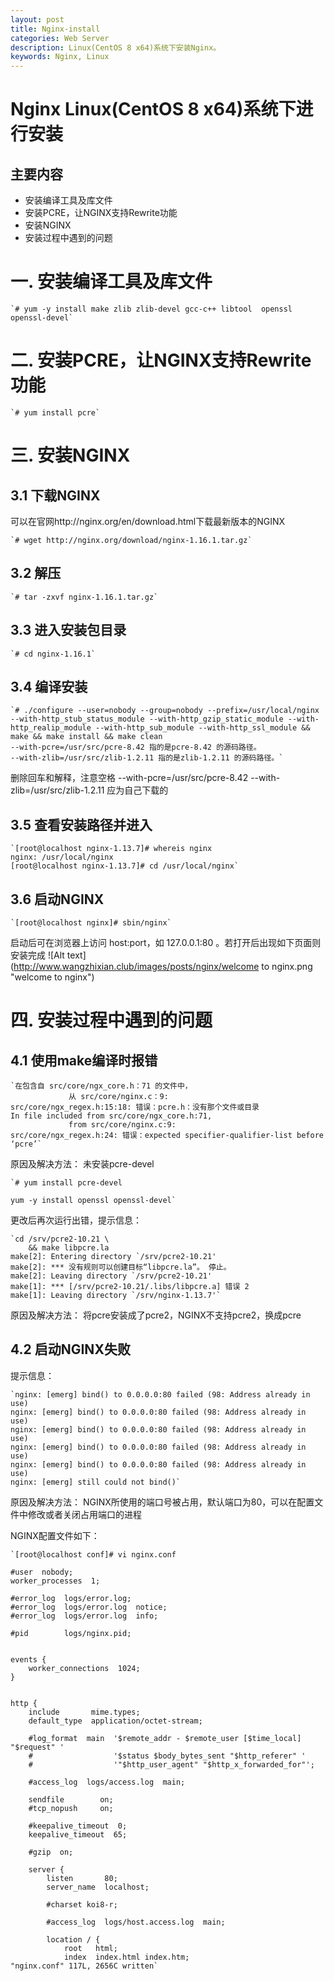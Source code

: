 ```yaml
---
layout: post
title: Nginx-install
categories: Web Server
description: Linux(CentOS 8 x64)系统下安装Nginx。
keywords: Nginx, Linux
---
```


# Nginx Linux(CentOS 8 x64)系统下进行安装

## 主要内容

*  安装编译工具及库文件
*  安装PCRE，让NGINX支持Rewrite功能
*  安装NGINX
*  安装过程中遇到的问题


# 一. 安装编译工具及库文件

	`# yum -y install make zlib zlib-devel gcc-c++ libtool  openssl openssl-devel`

# 二. 安装PCRE，让NGINX支持Rewrite功能

	`# yum install pcre`

# 三. 安装NGINX

## 3.1 下载NGINX

可以在官网http://nginx.org/en/download.html下载最新版本的NGINX

    `# wget http://nginx.org/download/nginx-1.16.1.tar.gz`

## 3.2 解压

    `# tar -zxvf nginx-1.16.1.tar.gz`

## 3.3 进入安装包目录

    `# cd nginx-1.16.1`

## 3.4 编译安装

    `# ./configure --user=nobody --group=nobody --prefix=/usr/local/nginx --with-http_stub_status_module --with-http_gzip_static_module --with-http_realip_module --with-http_sub_module --with-http_ssl_module && make && make install && make clean
	--with-pcre=/usr/src/pcre-8.42 指的是pcre-8.42 的源码路径。
	--with-zlib=/usr/src/zlib-1.2.11 指的是zlib-1.2.11 的源码路径。`
删除回车和解释，注意空格 --with-pcre=/usr/src/pcre-8.42 --with-zlib=/usr/src/zlib-1.2.11 应为自己下载的

## 3.5 查看安装路径并进入

    `[root@localhost nginx-1.13.7]# whereis nginx
	nginx: /usr/local/nginx
	[root@localhost nginx-1.13.7]# cd /usr/local/nginx`

## 3.6 启动NGINX

    `[root@localhost nginx]# sbin/nginx`

启动后可在浏览器上访问 host:port，如 127.0.0.1:80 。若打开后出现如下页面则安装完成 
![Alt text](http://www.wangzhixian.club/images/posts/nginx/welcome to nginx.png "welcome to nginx")

# 四. 安装过程中遇到的问题

## 4.1 使用make编译时报错

    `在包含自 src/core/ngx_core.h：71 的文件中，
                 从 src/core/nginx.c：9:
	src/core/ngx_regex.h:15:18: 错误：pcre.h：没有那个文件或目录
	In file included from src/core/ngx_core.h:71,
                 from src/core/nginx.c:9:
	src/core/ngx_regex.h:24: 错误：expected specifier-qualifier-list before ‘pcre’`

原因及解决方法： 
未安装pcre-devel

    `# yum install pcre-devel

	yum -y install openssl openssl-devel`

更改后再次运行出错，提示信息：

    `cd /srv/pcre2-10.21 \
        && make libpcre.la
	make[2]: Entering directory `/srv/pcre2-10.21'
	make[2]: *** 没有规则可以创建目标“libpcre.la”。 停止。
	make[2]: Leaving directory `/srv/pcre2-10.21'
	make[1]: *** [/srv/pcre2-10.21/.libs/libpcre.a] 错误 2
	make[1]: Leaving directory `/srv/nginx-1.13.7'`

原因及解决方法： 
将pcre安装成了pcre2，NGINX不支持pcre2，换成pcre

## 4.2 启动NGINX失败

提示信息：

    `nginx: [emerg] bind() to 0.0.0.0:80 failed (98: Address already in use)
	nginx: [emerg] bind() to 0.0.0.0:80 failed (98: Address already in use)
	nginx: [emerg] bind() to 0.0.0.0:80 failed (98: Address already in use)
	nginx: [emerg] bind() to 0.0.0.0:80 failed (98: Address already in use)
	nginx: [emerg] bind() to 0.0.0.0:80 failed (98: Address already in use)
	nginx: [emerg] still could not bind()`

原因及解决方法： 
NGINX所使用的端口号被占用，默认端口为80，可以在配置文件中修改或者关闭占用端口的进程

NGINX配置文件如下：

    `[root@localhost conf]# vi nginx.conf

	#user  nobody;
	worker_processes  1;

	#error_log  logs/error.log;
	#error_log  logs/error.log  notice;
	#error_log  logs/error.log  info;

	#pid        logs/nginx.pid;


	events {
    	worker_connections  1024;
	}


	http {
    	include       mime.types;
    	default_type  application/octet-stream;

    	#log_format  main  '$remote_addr - $remote_user [$time_local] "$request" '
    	#                  '$status $body_bytes_sent "$http_referer" '
    	#                  '"$http_user_agent" "$http_x_forwarded_for"';

    	#access_log  logs/access.log  main;

    	sendfile        on;
    	#tcp_nopush     on;

    	#keepalive_timeout  0;
    	keepalive_timeout  65;

    	#gzip  on;

    	server {
        	listen       80;
        	server_name  localhost;

        	#charset koi8-r;

        	#access_log  logs/host.access.log  main;

        	location / {
            	root   html;
            	index  index.html index.htm;
	"nginx.conf" 117L, 2656C written`
